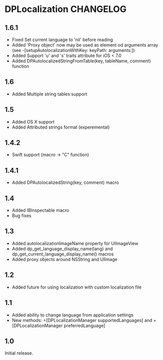 # DPLocalization CHANGELOG

## 1.6.1
- Fixed Set current language to 'nil' before reading
- Added 'Proxy object' now may be used as element od arguments array (see -[setupAutolocalizationWithKey: keyPath: arguments:])
- Added Support 'u' and 's' traits attribute for iOS < 7.0
- Added DPAutolocalizedStringFromTable(key, tableName, comment) function

## 1.6
- Added Multiple string tables support

## 1.5
- Added OS X support
- Added Attributed strings format (experemental)

## 1.4.2
- Swift support (macro -> "C" function)

## 1.4.1
- Added DPAutolocalizedString(key, comment) macro

## 1.4
- Added IBInspectable macro
- Bug fixes

## 1.3
- Added autolocalizationImageName property for UIImageView
- Added dp_get_language_display_name(lang) and dp_get_current_language_display_name() macros
- Added proxy objects around NSString and UIImage

## 1.2
- Added future for using localization with custom localization file

## 1.1
- Added ability to change language from application settings
- New methods: +[DPLocalizationManager supportedLanguages] and +[DPLocalizationManager preferredLanguage]

## 1.0
Initial release.
